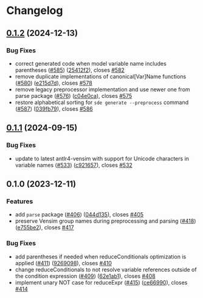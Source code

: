 # Changelog

## [0.1.2](https://github.com/climateinteractive/SDEverywhere/compare/parse-v0.1.1...parse-v0.1.2) (2024-12-13)


### Bug Fixes

* correct generated code when model variable name includes parentheses ([#585](https://github.com/climateinteractive/SDEverywhere/issues/585)) ([25412f2](https://github.com/climateinteractive/SDEverywhere/commit/25412f2aed9185a008fb0a906f998e3f0b1e1036)), closes [#582](https://github.com/climateinteractive/SDEverywhere/issues/582)
* remove duplicate implementations of canonical[Var]Name functions ([#580](https://github.com/climateinteractive/SDEverywhere/issues/580)) ([e215d7d](https://github.com/climateinteractive/SDEverywhere/commit/e215d7de5e2fe551a0dd4cb6e3a960180db4b76f)), closes [#578](https://github.com/climateinteractive/SDEverywhere/issues/578)
* remove legacy preprocessor implementation and use newer one from parse package ([#576](https://github.com/climateinteractive/SDEverywhere/issues/576)) ([c04e0ca](https://github.com/climateinteractive/SDEverywhere/commit/c04e0ca5143c7f31ba23f7dfed7a008428b77867)), closes [#575](https://github.com/climateinteractive/SDEverywhere/issues/575)
* restore alphabetical sorting for `sde generate --preprocess` command ([#587](https://github.com/climateinteractive/SDEverywhere/issues/587)) ([039fb79](https://github.com/climateinteractive/SDEverywhere/commit/039fb7923df2c62d80212685aa7a5d9f49e261ee)), closes [#586](https://github.com/climateinteractive/SDEverywhere/issues/586)

## [0.1.1](https://github.com/climateinteractive/SDEverywhere/compare/parse-v0.1.0...parse-v0.1.1) (2024-09-15)


### Bug Fixes

* update to latest antlr4-vensim with support for Unicode characters in variable names ([#533](https://github.com/climateinteractive/SDEverywhere/issues/533)) ([c921657](https://github.com/climateinteractive/SDEverywhere/commit/c921657e12b4b996ab64be84a7af20826ca8350d)), closes [#532](https://github.com/climateinteractive/SDEverywhere/issues/532)

## 0.1.0 (2023-12-11)


### Features

* add `parse` package ([#406](https://github.com/climateinteractive/SDEverywhere/issues/406)) ([044d135](https://github.com/climateinteractive/SDEverywhere/commit/044d13591613c5c2831c88cef400791b77b94640)), closes [#405](https://github.com/climateinteractive/SDEverywhere/issues/405)
* preserve Vensim group names during preprocessing and parsing ([#418](https://github.com/climateinteractive/SDEverywhere/issues/418)) ([e755be2](https://github.com/climateinteractive/SDEverywhere/commit/e755be210369c7bbb1ea543b9b38e5c1b29ecd15)), closes [#417](https://github.com/climateinteractive/SDEverywhere/issues/417)


### Bug Fixes

* add parentheses if needed when reduceConditionals optimization is applied ([#411](https://github.com/climateinteractive/SDEverywhere/issues/411)) ([9269098](https://github.com/climateinteractive/SDEverywhere/commit/926909866da0f668f0208ae9de07b446679cda7d)), closes [#410](https://github.com/climateinteractive/SDEverywhere/issues/410)
* change reduceConditionals to not resolve variable references outside of the condition expression ([#409](https://github.com/climateinteractive/SDEverywhere/issues/409)) ([62e1ab1](https://github.com/climateinteractive/SDEverywhere/commit/62e1ab1400d887aeccfab9ed406103483c66af95)), closes [#408](https://github.com/climateinteractive/SDEverywhere/issues/408)
* implement unary NOT case for reduceExpr ([#415](https://github.com/climateinteractive/SDEverywhere/issues/415)) ([ce66990](https://github.com/climateinteractive/SDEverywhere/commit/ce669901e84442721dff34768bab80f703fba80f)), closes [#414](https://github.com/climateinteractive/SDEverywhere/issues/414)
